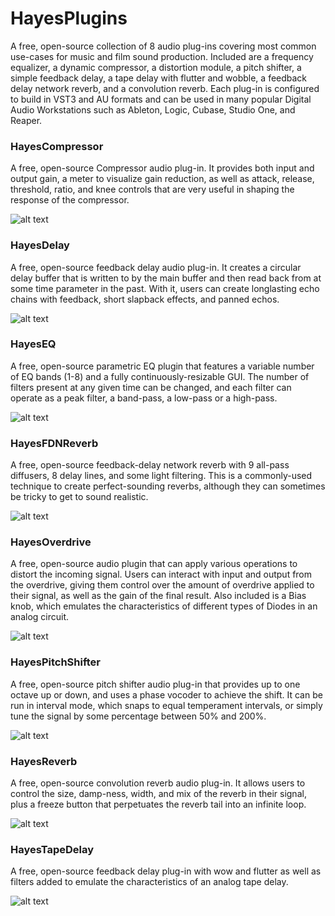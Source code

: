 # HayesPlugins

A free, open-source collection of 8 audio plug-ins covering most common use-cases for music and film sound production. Included are a frequency equalizer, a dynamic compressor, a distortion module, a pitch shifter, a simple feedback delay, a tape delay with flutter and wobble, a feedback delay network reverb, and a convolution reverb. Each plug-in is configured to build in VST3 and AU formats and can be used in many popular Digital Audio Workstations such as Ableton, Logic, Cubase, Studio One, and Reaper.

### HayesCompressor
A free, open-source Compressor audio plug-in.
It provides both input and output gain, a meter to visualize gain reduction, as well as attack, release, threshold, ratio, and knee controls that are very useful in shaping the response of the compressor.

![alt text](https://github.com/Emmet-Hayes/HayesCompressor/raw/master//Images/CompressorGUI.png)


### HayesDelay
A free, open-source feedback delay audio plug-in. 
It creates a circular delay buffer that is written to by the main buffer and then read back from at some time parameter in the past.
With it, users can create longlasting echo chains with feedback, short slapback effects, and panned echos.

![alt text](https://github.com/Emmet-Hayes/HayesDelay/raw/master/Images/DelayGUI.png)


### HayesEQ
A free, open-source parametric EQ plugin that features a variable number of EQ bands (1-8) and a fully continuously-resizable GUI.
The number of filters present at any given time can be changed, and each filter can operate as a peak filter, a band-pass, a low-pass or a high-pass.

![alt text](https://github.com/Emmet-Hayes/HayesEQ/raw/master/Images/2xscaleIIRFilterGUI.png)


### HayesFDNReverb
A free, open-source feedback-delay network reverb with 9 all-pass diffusers, 8 delay lines, and some light filtering.
This is a commonly-used technique to create perfect-sounding reverbs, although they can sometimes be tricky to get to sound realistic.

![alt text](https://github.com/Emmet-Hayes/HayesFDNReverb/raw/master/Images/FDNReverbGUI.png)


### HayesOverdrive
A free, open-source audio plugin that can apply various operations to distort the incoming signal.
Users can interact with input and output from the overdrive, giving them control over the amount of overdrive applied to their signal,
as well as the gain of the final result. Also included is a Bias knob, which emulates the characteristics of different types of Diodes in an analog circuit.

![alt text](https://github.com/Emmet-Hayes/HayesOverdrive/raw/master/Images/OverdriveGUI.png)


### HayesPitchShifter
A free, open-source pitch shifter audio plug-in that provides up to one octave up or down, and uses a phase vocoder to achieve the shift. 
It can be run in interval mode, which snaps to equal temperament intervals, or simply tune the signal by some percentage between 50% and 200%.

![alt text](https://github.com/Emmet-Hayes/HayesPitchShifter/raw/master/Images/PitchShifterGUI.png)


### HayesReverb
A free, open-source convolution reverb audio plug-in.
It allows users to control the size, damp-ness, width, and mix of the reverb in their signal, plus a freeze button that perpetuates the 
reverb tail into an infinite loop.

![alt text](https://github.com/Emmet-Hayes/HayesReverb/raw/master/Resources/ReverbGUI.png)


### HayesTapeDelay
A free, open-source feedback delay plug-in with wow and flutter as well as filters added to emulate the characteristics of an analog tape delay.

![alt text](https://github.com/Emmet-Hayes/HayesTapeDelay/raw/master/Images/TapeDelayGUI.png)
